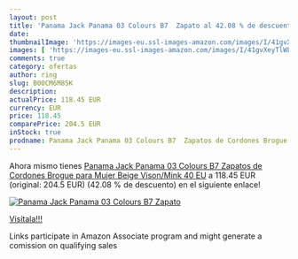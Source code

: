 ```yaml
---
layout: post
title: 'Panama Jack Panama 03 Colours B7  Zapato al 42.08 % de descuento'
date: 
thumbnailImage: 'https://images-eu.ssl-images-amazon.com/images/I/41gvXeyTlWL._SL200_.jpg'
images: [ 'https://images-eu.ssl-images-amazon.com/images/I/41gvXeyTlWL._SL200_.jpg' ]
comments: true
category: ofertas
author: ring
slug: B00CM6M85K
description:
actualPrice: 118.45 EUR
currency: EUR
price: 118.45
comparePrice: 204.5 EUR
inStock: true
prodname: Panama Jack Panama 03 Colours B7  Zapatos de Cordones Brogue para Mujer  Beige  Vison/Mink   40 EU
---
```


Ahora mismo tienes [Panama Jack Panama 03 Colours B7  Zapatos de Cordones Brogue para Mujer  Beige  Vison/Mink   40 EU](https://www.amazon.es/dp/B00CM6M85K/?tag=tolees-21) a 118.45 EUR (original: 204.5 EUR) (42.08 %  de descuento) en el siguiente enlace!

[![Panama Jack Panama 03 Colours B7  Zapato](https://images-eu.ssl-images-amazon.com/images/I/41gvXeyTlWL._SL200_.jpg)](https://www.amazon.es/dp/B00CM6M85K/?tag=tolees-21)

[Visítala!!!](https://www.amazon.es/dp/B00CM6M85K/?tag=tolees-21)

Links participate in Amazon Associate program and might generate a comission on qualifying sales
